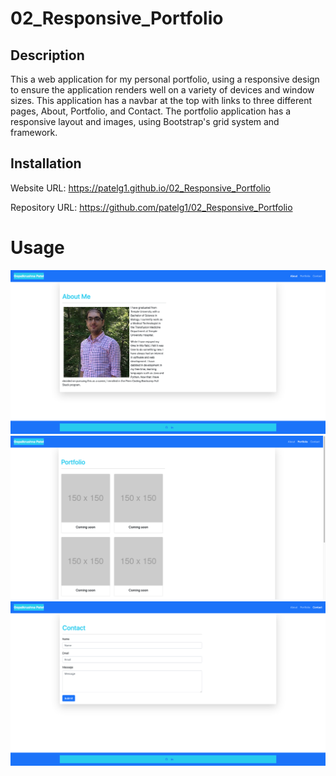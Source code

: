 # 02_Responsive_Portfolio

## Description

This a web application for my personal portfolio, using a responsive design to ensure the application renders well on a variety of devices and window sizes. This application has a navbar at the top with links to three different pages, About, Portfolio, and Contact. The portfolio application has a responsive layout and images, using Bootstrap's grid system and framework.

## Installation

Website URL: https://patelg1.github.io/02_Responsive_Portfolio

Repository URL: https://github.com/patelg1/02_Responsive_Portfolio

# Usage

![About me screenshot](Assets/Images/screenshot_about.png)
![Portfolio screenshot](Assets/Images/screenshot_portfolio.png)
![Contact screenshot](Assets/Images/screenshot_contact.png)